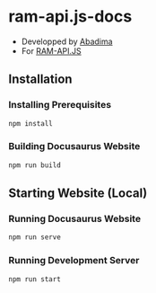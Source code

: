 # ram-api.js-docs

- Developped by [Abadima](https://github.com/Abadima)
- For [RAM-API.JS](https://www.npmjs.com/package/ram-api.js)

## Installation

### Installing Prerequisites
```bash
npm install
```

### Building Docusaurus Website
```bash
npm run build
```

## Starting Website (Local)

### Running Docusaurus Website
```bash
npm run serve
```

### Running Development Server
```bash
npm run start
```